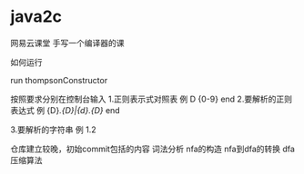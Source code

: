 # java2c

网易云课堂 手写一个编译器的课

如何运行 

run thompsonConstructor

按照要求分别在控制台输入
1.正则表示式对照表
例 
D {0-9}
end
2.要解析的正则表达式
例
{D}*\.{D}|{d}\.{D}*
end

3.要解析的字符串
例
1.2


仓库建立较晚，初始commit包括的内容
词法分析
nfa的构造
nfa到dfa的转换
dfa压缩算法

